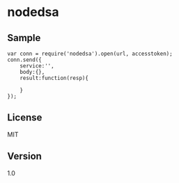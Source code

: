 ﻿# nodedsa
Sample
----
```
var conn = require('nodedsa').open(url, accesstoken);
conn.send({
	service:'',
	body:{},
	result:function(resp){
	
	}
});
```

License
----

MIT

Version
----
1.0

